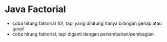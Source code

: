 # Java Factorial

- coba hitung faktorial 10!, tapi yang dihitung hanya bilangan genap atau ganjil
- coba hitung faktorial, tapi diganti dengan pertambahan/pembagian